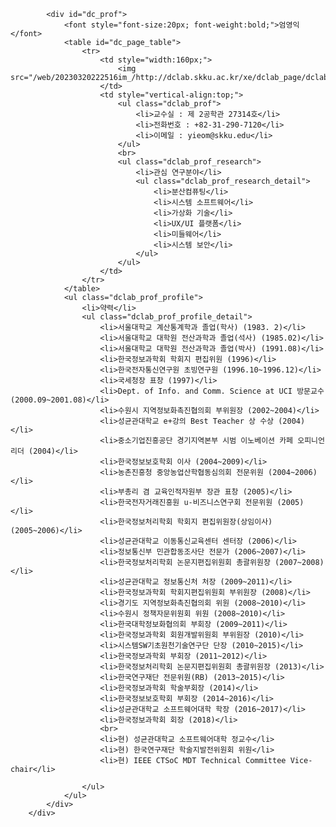 			<div id="dc_prof">
				<font style="font-size:20px; font-weight:bold;">엄영익</font>
				<table id="dc_page_table">
					<tr>
						<td style="width:160px;">
							<img src="/web/20230320222516im_/http://dclab.skku.ac.kr/xe/dclab_page/dclab_professor/img/photo_professor.gif">
						</td>
						<td style="vertical-align:top;">
							<ul class="dclab_prof">
								<li>교수실 : 제 2공학관 27314호</li>
								<li>전화번호 : +82-31-290-7120</li>
								<li>이메일 : yieom@skku.edu</li>
							</ul>
							<br>
							<ul class="dclab_prof_research">
								<li>관심 연구분야</li>
								<ul class="dclab_prof_research_detail">
									<li>분산컴퓨팅</li>
									<li>시스템 소프트웨어</li>
									<li>가상화 기술</li>
									<li>UX/UI 플랫폼</li>
									<li>미들웨어</li>
									<li>시스템 보안</li>
								</ul>
							</ul>
						</td>
					</tr>
				</table>
				<ul class="dclab_prof_profile">
					<li>약력</li>
					<ul class="dclab_prof_profile_detail">
						<li>서울대학교 계산통계학과 졸업(학사) (1983. 2)</li>
						<li>서울대학교 대학원 전산과학과 졸업(석사) (1985.02)</li>
						<li>서울대학교 대학원 전산과학과 졸업(박사) (1991.08)</li>
						<li>한국정보과학회 학회지 편집위원 (1996)</li>
						<li>한국전자통신연구원 초빙연구원 (1996.10~1996.12)</li>
						<li>국세청장 표창 (1997)</li>
						<li>Dept. of Info. and Comm. Science at UCI 방문교수 (2000.09~2001.08)</li>
						<li>수원시 지역정보화촉진협의회 부위원장 (2002~2004)</li>
						<li>성균관대학교 e+강의 Best Teacher 상 수상 (2004)</li>
						<li>중소기업진흥공단 경기지역본부 시범 이노베이션 카페 오피니언 리더 (2004)</li>
						<li>한국정보보호학회 이사 (2004~2009)</li>
						<li>농촌진흥청 중앙농업산학협동심의회 전문위원 (2004~2006)</li>
						<li>부총리 겸 교육인적자원부 장관 표창 (2005)</li>
						<li>한국전자거래진흥원 u-비즈니스연구회 전문위원 (2005)</li>
						<li>한국정보처리학회 학회지 편집위원장(상임이사) (2005~2006)</li>
						<li>성균관대학교 이동통신교육센터 센터장 (2006)</li>
						<li>정보통신부 민관합동조사단 전문가 (2006~2007)</li>
						<li>한국정보처리학회 논문지편집위원회 총괄위원장 (2007~2008)</li>
						<li>성균관대학교 정보통신처 처장 (2009~2011)</li>
						<li>한국정보과학회 학회지편집위원회 부위원장 (2008)</li>
						<li>경기도 지역정보화촉진협의회 위원 (2008~2010)</li>
						<li>수원시 정책자문위원회 위원 (2008~2010)</li>
						<li>한국대학정보화협의회 부회장 (2009~2011)</li>
						<li>한국정보과학회 회원개발위원회 부위원장 (2010)</li>
						<li>시스템SW기초원천기술연구단 단장 (2010~2015)</li>
						<li>한국정보과학회 부회장 (2011~2012)</li>
						<li>한국정보처리학회 논문지편집위원회 총괄위원장 (2013)</li>
						<li>한국연구재단 전문위원(RB) (2013~2015)</li>
						<li>한국정보과학회 학술부회장 (2014)</li>
						<li>한국정보보호학회 부회장 (2014~2016)</li>
						<li>성균관대학교 소프트웨어대학 학장 (2016~2017)</li>	
						<li>한국정보과학회 회장 (2018)</li>
						<br>
						<li>현) 성균관대학교 소프트웨어대학 정교수</li>
						<li>현) 한국연구재단 학술지발전위원회 위원</li>
						<li>현) IEEE CTSoC MDT Technical Committee Vice-chair</li>
						
					</ul>
				</ul>
			</div>
		</div>	